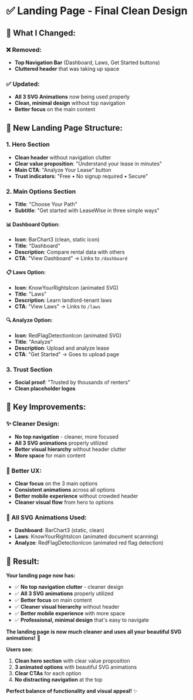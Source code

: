 # ✅ **Landing Page - Final Clean Design**

## 🎯 **What I Changed:**

### **❌ Removed:**
- **Top Navigation Bar** (Dashboard, Laws, Get Started buttons)
- **Cluttered header** that was taking up space

### **✅ Updated:**
- **All 3 SVG Animations** now being used properly
- **Clean, minimal design** without top navigation
- **Better focus** on the main content

## 🎨 **New Landing Page Structure:**

### **1. Hero Section**
- **Clean header** without navigation clutter
- **Clear value proposition**: "Understand your lease in minutes"
- **Main CTA**: "Analyze Your Lease" button
- **Trust indicators**: "Free • No signup required • Secure"

### **2. Main Options Section**
- **Title**: "Choose Your Path"
- **Subtitle**: "Get started with LeaseWise in three simple ways"

#### **📊 Dashboard Option:**
- **Icon**: BarChart3 (clean, static icon)
- **Title**: "Dashboard"
- **Description**: Compare rental data with others
- **CTA**: "View Dashboard" → Links to `/dashboard`

#### **📋 Laws Option:**
- **Icon**: KnowYourRightsIcon (animated SVG)
- **Title**: "Laws"
- **Description**: Learn landlord-tenant laws
- **CTA**: "View Laws" → Links to `/laws`

#### **🔍 Analyze Option:**
- **Icon**: RedFlagDetectionIcon (animated SVG)
- **Title**: "Analyze"
- **Description**: Upload and analyze lease
- **CTA**: "Get Started" → Goes to upload page

### **3. Trust Section**
- **Social proof**: "Trusted by thousands of renters"
- **Clean placeholder logos**

## 🎯 **Key Improvements:**

### **✨ Cleaner Design:**
- **No top navigation** - cleaner, more focused
- **All 3 SVG animations** properly utilized
- **Better visual hierarchy** without header clutter
- **More space** for main content

### **🎨 Better UX:**
- **Clear focus** on the 3 main options
- **Consistent animations** across all options
- **Better mobile experience** without crowded header
- **Cleaner visual flow** from hero to options

### **🚀 All SVG Animations Used:**
- **Dashboard**: BarChart3 (static, clean)
- **Laws**: KnowYourRightsIcon (animated document scanning)
- **Analyze**: RedFlagDetectionIcon (animated red flag detection)

## 🎉 **Result:**

**Your landing page now has:**
- ✅ **No top navigation clutter** - cleaner design
- ✅ **All 3 SVG animations** properly utilized
- ✅ **Better focus** on main content
- ✅ **Cleaner visual hierarchy** without header
- ✅ **Better mobile experience** with more space
- ✅ **Professional, minimal design** that's easy to navigate

**The landing page is now much cleaner and uses all your beautiful SVG animations!** 🎉

**Users see:**
1. **Clean hero section** with clear value proposition
2. **3 animated options** with beautiful SVG animations
3. **Clear CTAs** for each option
4. **No distracting navigation** at the top

**Perfect balance of functionality and visual appeal!** ✨

